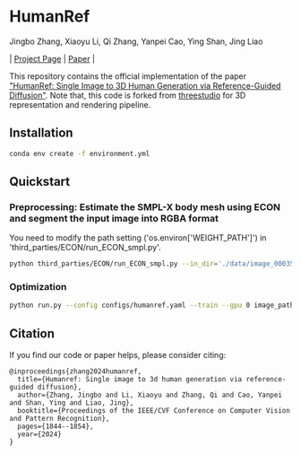 # HumanRef
Jingbo Zhang, Xiaoyu Li, Qi Zhang, Yanpei Cao, Ying Shan, Jing Liao

| [Project Page](https://eckertzhang.github.io/HumanRef.github.io/) | [Paper](https://arxiv.org/abs/2311.16961) |

This repository contains the official implementation of the paper ["HumanRef: Single Image to 3D Human Generation via Reference-Guided Diffusion"](https://arxiv.org/abs/2311.16961). Note that, this code is forked from [threestudio](https://github.com/threestudio-project/threestudio) for 3D representation and rendering pipeline. 

## Installation
```sh
conda env create -f environment.yml
```


## Quickstart
### Preprocessing: Estimate the SMPL-X body mesh using ECON and segment the input image into RGBA format

You need to modify the path setting ('os.environ['WEIGHT_PATH']') in 'third_parties/ECON/run_ECON_smpl.py'.

```sh
python third_parties/ECON/run_ECON_smpl.py --in_dir='./data/image_000355.jpg' --out_dir='./data/Results_ECON'
```

### Optimization

```sh
python run.py --config configs/humanref.yaml --train --gpu 0 image_path='./data/Results_ECON/image_000355/econ/imgs_crop/image_000355_0_rgba.png'
```

## Citation
If you find our code or paper helps, please consider citing:
```
@inproceedings{zhang2024humanref,
  title={Humanref: Single image to 3d human generation via reference-guided diffusion},
  author={Zhang, Jingbo and Li, Xiaoyu and Zhang, Qi and Cao, Yanpei and Shan, Ying and Liao, Jing},
  booktitle={Proceedings of the IEEE/CVF Conference on Computer Vision and Pattern Recognition},
  pages={1844--1854},
  year={2024}
}
```